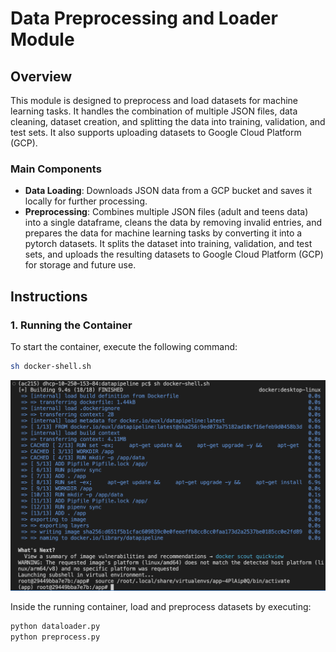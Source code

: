 # Data Preprocessing and Loader Module

## Overview
This module is designed to preprocess and load datasets for machine learning tasks. It handles the combination of multiple JSON files, data cleaning, dataset creation, and splitting the data into training, validation, and test sets. It also supports uploading datasets to Google Cloud Platform (GCP).

### Main Components
- **Data Loading**: Downloads JSON data from a GCP bucket and saves it locally for further processing.
- **Preprocessing**: Combines multiple JSON files (adult and teens data) into a single dataframe, cleans the data by removing invalid entries, and prepares the data for machine learning tasks by converting it into a pytorch datasets. It splits the dataset into training, validation, and test sets, and uploads the resulting datasets to Google Cloud Platform (GCP) for storage and future use.

## Instructions

### 1. Running the Container
To start the container, execute the following command:
```bash
sh docker-shell.sh
```

![Screenshot of running container](./container_screenshot.png)


Inside the running container, load and preprocess datasets by executing:

```python
python dataloader.py
python preprocess.py
```